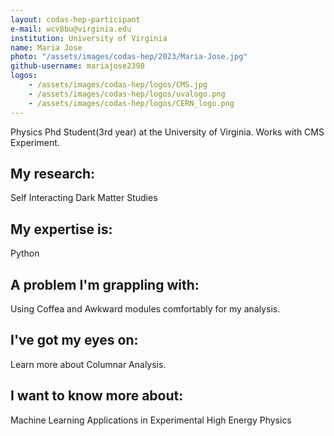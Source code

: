 ```yaml
---
layout: codas-hep-participant
e-mail: wcv8bu@virginia.edu
institution: University of Virginia
name: Maria Jose
photo: "/assets/images/codas-hep/2023/Maria-Jose.jpg"
github-username: mariajose2398
logos:
    - /assets/images/codas-hep/logos/CMS.jpg
    - /assets/images/codas-hep/logos/uvalogo.png
    - /assets/images/codas-hep/logos/CERN_logo.png
---
```

Physics Phd Student(3rd year) at the University of Virginia.
Works with CMS Experiment.

## My research:
Self Interacting Dark Matter Studies

## My expertise is:
Python

## A problem I'm grappling with:
Using Coffea and Awkward modules comfortably for my analysis.

## I've got my eyes on:
Learn more about Columnar Analysis.

## I want to know more about:
Machine Learning Applications in Experimental High Energy Physics

